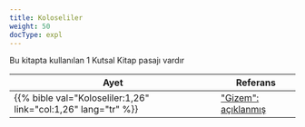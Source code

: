 ```yaml
---
title: Koloseliler
weight: 50
docType: expl
---
```


Bu kitapta kullanılan 1 Kutsal Kitap pasajı vardır

| Ayet | Referans |
|-------|-----------|
| {{% bible val="Koloseliler:1,26" link="col:1,26" lang="tr" %}} | ["Gizem": açıklanmış](/expl/../expl/background/structure/the-three-mysteries#998e) |
